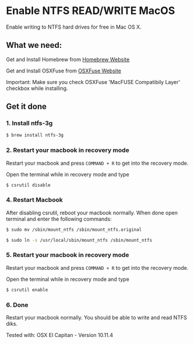 # Enable NTFS READ/WRITE MacOS 
Enable writing to NTFS hard drives for free in Mac OS X.

## What we need:

Get and Install Homebrew from [Homebrew Website](https://brew.sh/index_de.html)

Get and Install OSXFuse from [OSXFuse Website](https://osxfuse.github.io/) 

Important: Make sure you check OSXFuse 'MacFUSE Compatibily Layer' checkbox while installing.
  
## Get it done

### 1. Install ntfs-3g 

```bash
$ brew install ntfs-3g
```

### 2. Restart your macbook in recovery mode

Restart your macbook and press `COMMAND + R` to get into the recovery mode.

Open the terminal while in recovery mode and type

```bash
$ csrutil disable
```

### 4. Restart Macbook

After disabling csrutil, reboot your macbook normally. When done open terminal and enter the following commands:

```bash
$ sudo mv /sbin/mount_ntfs /sbin/mount_ntfs.original 
```

```bash
$ sudo ln -s /usr/local/sbin/mount_ntfs /sbin/mount_ntfs
```

### 5. Restart your macbook in recovery mode

Restart your macbook and press `COMMAND + R` to get into the recovery mode.

Open the terminal while in recovery mode and type

```bash
$ csrutil enable
```

### 6. Done

Restart your macbook normally. You should be able to write and read NTFS diks.


Tested with: OSX El Capitan - Version 10.11.4

